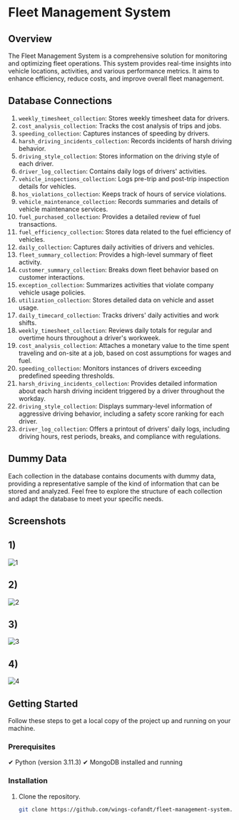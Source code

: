 # Fleet Management System

## Overview

The Fleet Management System is a comprehensive solution for monitoring and optimizing fleet operations. This system provides real-time insights into vehicle locations, activities, and various performance metrics. It aims to enhance efficiency, reduce costs, and improve overall fleet management.

## Database Connections

1. `weekly_timesheet_collection`: Stores weekly timesheet data for drivers.
2. `cost_analysis_collection`: Tracks the cost analysis of trips and jobs.
3. `speeding_collection`: Captures instances of speeding by drivers.
4. `harsh_driving_incidents_collection`: Records incidents of harsh driving behavior.
5. `driving_style_collection`: Stores information on the driving style of each driver.
6. `driver_log_collection`: Contains daily logs of drivers' activities.
7. `vehicle_inspections_collection`: Logs pre-trip and post-trip inspection details for vehicles.
8. `hos_violations_collection`: Keeps track of hours of service violations.
9. `vehicle_maintenance_collection`: Records summaries and details of vehicle maintenance services.
10. `fuel_purchased_collection`: Provides a detailed review of fuel transactions.
11. `fuel_efficiency_collection`: Stores data related to the fuel efficiency of vehicles.
12. `daily_collection`: Captures daily activities of drivers and vehicles.
13. `fleet_summary_collection`: Provides a high-level summary of fleet activity.
14. `customer_summary_collection`: Breaks down fleet behavior based on customer interactions.
15. `exception_collection`: Summarizes activities that violate company vehicle usage policies.
16. `utilization_collection`: Stores detailed data on vehicle and asset usage.
17. `daily_timecard_collection`: Tracks drivers' daily activities and work shifts.
18. `weekly_timesheet_collection`: Reviews daily totals for regular and overtime hours throughout a driver's workweek.
19. `cost_analysis_collection`: Attaches a monetary value to the time spent traveling and on-site at a job, based on cost assumptions for wages and fuel.
20. `speeding_collection`: Monitors instances of drivers exceeding predefined speeding thresholds.
21. `harsh_driving_incidents_collection`: Provides detailed information about each harsh driving incident triggered by a driver throughout the workday.
22. `driving_style_collection`: Displays summary-level information of aggressive driving behavior, including a safety score ranking for each driver.
23. `driver_log_collection`: Offers a printout of drivers' daily logs, including driving hours, rest periods, breaks, and compliance with regulations.

## Dummy Data

Each collection in the database contains documents with dummy data, providing a representative sample of the kind of information that can be stored and analyzed. Feel free to explore the structure of each collection and adapt the database to meet your specific needs.


## Screenshots

## 1) 

![1](https://github.com/wings-cofandt/Polysurance/assets/56802115/626d3de8-fdc8-4d54-ad60-03bfcb7f2941)

## 2)

![2](https://github.com/wings-cofandt/Polysurance/assets/56802115/06edfde2-9d0e-466a-993b-d0e58b61d12f)

## 3)

![3](https://github.com/wings-cofandt/Polysurance/assets/56802115/764751a2-ab1d-4e29-843f-420f2fa00004)

## 4)

![4](https://github.com/wings-cofandt/Polysurance/assets/56802115/4d2658f1-4cca-4b8e-8de7-c86f0e35c935)




## Getting Started

Follow these steps to get a local copy of the project up and running on your machine.

### Prerequisites

&#10004; Python (version 3.11.3)
&#10004; MongoDB installed and running

### Installation

1. Clone the repository.

   ```bash
   git clone https://github.com/wings-cofandt/fleet-management-system.git


   
